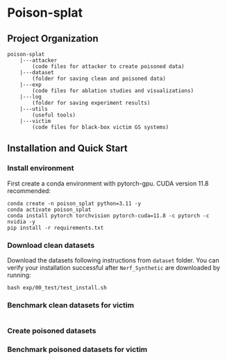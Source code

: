 # Poison-splat

## Project Organization
```
poison-splat
    |---attacker
        (code files for attacker to create poisoned data)
    |---dataset
        (folder for saving clean and poisoned data)
    |---exp
        (code files for ablation studies and visualizations)
    |---log
        (folder for saving experiment results)
    |---utils
        (useful tools)
    |---victim
        (code files for black-box victim GS systems)
```

## Installation and Quick Start
### Install environment
First create a conda environment with pytorch-gpu. CUDA version 11.8 recommended:
```
conda create -n poison_splat python=3.11 -y
conda activate poison_splat
conda install pytorch torchvision pytorch-cuda=11.8 -c pytorch -c nvidia -y
pip install -r requirements.txt
```

### Download clean datasets

Download the datasets following instructions from `dataset` folder. You can verify your installation successful after `Nerf_Synthetic` are downloaded by running:
```
bash exp/00_test/test_install.sh
```

### Benchmark clean datasets for victim
```

```

### Create poisoned datasets


### Benchmark poisoned datasets for victim
